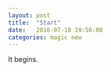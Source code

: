 ```yaml
---
layout: post
title:  "Start"
date:   2016-07-18 19:56:00
categories: magic new
---
```


It begins. 
